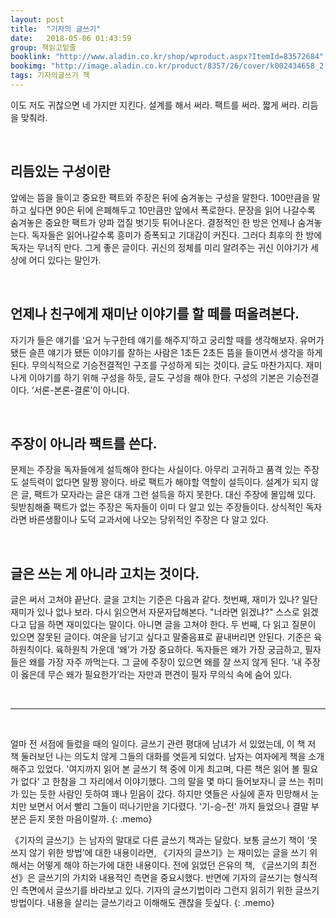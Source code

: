 ```yaml
---
layout: post
title:  "기자의 글쓰기"
date:   2018-05-06 01:43:59
group: 책읽고밑줄
booklink: "http://www.aladin.co.kr/shop/wproduct.aspx?ItemId=83572684"
bookimg: "http://image.aladin.co.kr/product/8357/26/cover/k002434658_2.jpg"
tags: 기자의글쓰기 책
---
```


이도 저도 귀찮으면 네 가지만 지킨다.  설계를 해서 써라. 팩트를 써라. 짧게 써라. 리듬을 맞춰라.  

<br/>

## 리듬있는 구성이란

앞에는 뜸을 들이고 중요한 팩트와 주장은 뒤에 숨겨놓는 구성을 말한다. 100만큼을 말하고 싶다면 90은 뒤에 은폐해두고 10만큼만 앞에서 폭로한다. 문장을 읽어 나갈수록 숨겨놓은 중요한 팩트가 양파 껍질 벗기듯 튀어나온다. 결정적인 한 방은 언제나 숨겨놓는다. 독자들은 읽어나갈수록 흥미가 증폭되고 기대감이 커진다. 그러다 최후의 한 방에 독자는 무너직 만다. 그게 좋은 글이다. 귀신의 정체를 미리 알려주는 귀신 이야기가 세상에 어디 있다는 말인가. 

<br/>

## 언제나 친구에게 재미난 이야기를 할 떼를 떠올려본다. 
자기가 들은 얘기를 ‘요거 누구한테 얘기를 해주지’하고 궁리할 때를 생각해보자. 유머가 됐든 슬픈 얘기가 됐든 이야기를 잘하는 사람은 1초든 2초든 뜸을 들이면서 생각을 하게 된다. 무의식적으로 기승전결적인 구조를 구성하게 되는 것이다. 글도 마찬가지다. 재미나게 이야기를 하기 위해 구성을 하듯, 글도 구성을 해야 한다. 구성의 기본은 기승전결이다. ‘서론-본론-결론’이 아니다. 

<br/>

## 주장이 아니라 팩트를 쓴다. 
문제는 주장을 독자들에게 설득해야 한다는 사실이다. 아무리 고귀하고 품격 있는 주장도 설득력이 없다면 말짱 꽝이다. 바로 팩트가 해야할 역할이 설득이다. 설계가 되지 않은 글, 팩트가 모자라는 글은 대개 그런 설득을 하지 못한다. 대신 주장에 몰입해 있다. 뒷받침해줄 팩트가 없는 주장은 독자들이 이미 다 알고 있는 주장들이다. 상식적인 독자라면 바른생활이나 도덕 교과서에 나오는 당위적인 주장은 다 알고 있다. 

<br/>

## 글은 쓰는 게 아니라 고치는 것이다. 
글은 써서 고쳐야 끝난다. 글을 고치는 기준은 다음과 같다. 첫번째, 재미가 있나? 일단 재미가 있나 없나 보라. 다시 읽으면서 자문자답해본다. "너라면 읽겠냐?" 스스로 읽겠다고 답을 하면 재미있다는 말이다. 아니면 글을 고쳐야 한다. 두 번째, 다 읽고 질문이 있으면 잘못된 글이다. 여운을 남기고 싶다고 말줄음표로 끝내버리면 안된다. 기준은 육하원칙이다. 육하원칙 가운데 ‘왜’가 가장 중요하다. 독자들은 왜가 가장 궁금하고, 필자들은 왜를 가장 자주 까먹는다. 그 글에 주장이 있으면 왜를 잘 쓰지 않게 된다. ‘내 주장이 옳은데 무슨 왜가 필요한가’라는 자만과 편견이 필자 무의식 속에 숨어 있다.

<br/>

*****

<br/>

얼마 전 서점에 들렀을 때의 일이다. 글쓰기 관련 평대에 남녀가 서 있었는데, 이 책 저 책 둘러보던 나는 의도치 않게 그들의 대화를 엿듣게 되었다. 남자는 여자에게 책을 소개해주고 있었다. '여지까지 읽어 본 글쓰기 책 중에 이게 최고며, 다른 책은 읽어 볼 필요가 없다’ 고 한참을 그 자리에서 이야기했다. 그의 말을 몇 마디 들어보자니 글 쓰는 취미가 있는 듯한 사람인 듯하여 꽤나 믿음이 갔다. 하지만 엿들은 사실에 혼자 민망해서 눈치만 보면서 어서 빨리 그들이 떠나기만을 기다렸다. '기-승-전' 까지 들었으나 결말 부분은 듣지 못한 마음이랄까.
{: .memo}

《기자의 글쓰기》는 남자의 말대로 다른 글쓰기 책과는 달랐다. 보통 글쓰기 책이 ‘못쓰지 않기 위한 방법’에 대한 내용이라면, 《기자의 글쓰기》는 재미있는 글을 쓰기 위해서는 어떻게 해야 하는가에 대한 내용이다. 전에 읽었던 은유의 책, 《글쓰기의 최전선》은 글쓰기의 가치와 내용적인 측면을 중요시했다. 반면에 기자의 글쓰기는 형식적인 측면에서 글쓰기를 바라보고 있다. 기자의 글쓰기법이라 그런지 읽히기 위한 글쓰기 방법이다. 내용을 살리는 글쓰기라고 이해해도 괜찮을 듯싶다.
{: .memo}

<br/>